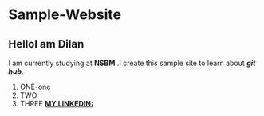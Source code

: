 # Sample-Website

## **Hello**I am Dilan
I am currently studying at **NSBM** .I create this sample site to learn about ***git hub***.

 1. ONE-one
 2. TWO
 3. THREE
 [**MY LINKEDIN:**](https://www.linkedin.com/in/dilan-weerasekera-169257151/)
